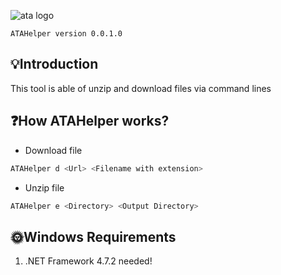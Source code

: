 ![ata logo](https://i.postimg.cc/YqF7Rh0T/atahelper.png)

    ATAHelper version 0.0.1.0
        
## 💡Introduction

This tool is able of unzip and download files via command lines

## ❓How ATAHelper works?

- Download file
```bash
ATAHelper d <Url> <Filename with extension>
```   
- Unzip file
```bash
ATAHelper e <Directory> <Output Directory>
```  
## 🌞Windows Requirements

1.	.NET Framework 4.7.2 needed!

